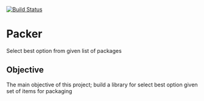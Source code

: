 [![Build Status](https://travis-ci.org/mercanil/Packer.svg?branch=master)](https://travis-ci.org/mercanil/Packer)
# Packer
Select best option from given list of packages


## Objective
The main objective of this project; build a library for select best option given set of items for packaging
